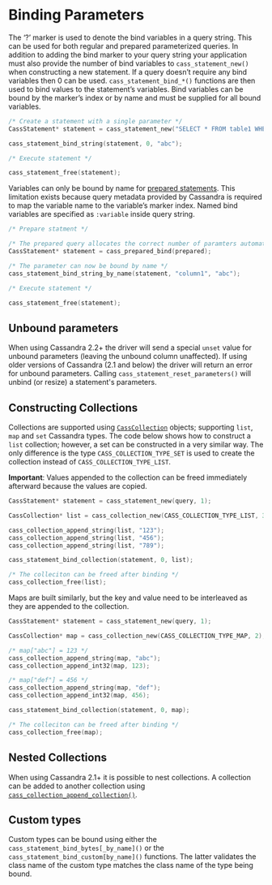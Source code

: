 # Binding Parameters

The ‘?’ marker is used to denote the bind variables in a query string. This can be used for both regular and prepared parameterized queries. In addition to adding the bind marker to your query string your application must also provide the number of bind variables to `cass_statement_new()` when constructing a new statement. If a query doesn’t require any bind variables then 0 can be used. `cass_statement_bind_*()` functions are then used to bind values to the statement’s variables. Bind variables can be bound by the marker’s index or by name and must be supplied for all bound variables.

```c
/* Create a statement with a single parameter */
CassStatement* statement = cass_statement_new("SELECT * FROM table1 WHERE column1 = ?", 1);

cass_statement_bind_string(statement, 0, "abc");

/* Execute statement */

cass_statement_free(statement);
```

Variables can only be bound by name for [prepared statements](../prepared_statements/). This limitation exists because query metadata provided by Cassandra is required to map the variable name to the variable’s marker index. Named bind variables are specified as `:variable` inside query string.

```c
/* Prepare statment */

/* The prepared query allocates the correct number of paramters automatically */
CassStatement* statement = cass_prepared_bind(prepared);

/* The parameter can now be bound by name */
cass_statement_bind_string_by_name(statement, "column1", "abc");

/* Execute statement */

cass_statement_free(statement);
```

## Unbound parameters

When using Cassandra 2.2+ the driver will send a special `unset` value for
unbound parameters (leaving the unbound column unaffected). If using older
versions of Cassandra (2.1 and below) the driver will return an error for
unbound parameters. Calling `cass_statement_reset_parameters()` will unbind (or
resize) a statement's parameters.

## Constructing Collections

Collections are supported using [`CassCollection`](http://docs.datastax.com/en/developer/cpp-driver/latest/api/struct.CassCollection/) objects; supporting `list`, `map` and `set` Cassandra types. The code below shows how to construct a `list` collection; however, a set can be constructed in a very similar way. The only difference is the type `CASS_COLLECTION_TYPE_SET` is used to create the collection instead of `CASS_COLLECTION_TYPE_LIST`.

**Important**: Values appended to the collection can be freed immediately afterward because the values are copied.

```c
CassStatement* statement = cass_statement_new(query, 1);

CassCollection* list = cass_collection_new(CASS_COLLECTION_TYPE_LIST, 3);

cass_collection_append_string(list, "123");
cass_collection_append_string(list, "456");
cass_collection_append_string(list, "789");

cass_statement_bind_collection(statement, 0, list);

/* The colleciton can be freed after binding */
cass_collection_free(list);
```

Maps are built similarly, but the key and value need to be interleaved as they are appended to the collection.

```c
CassStatement* statement = cass_statement_new(query, 1);

CassCollection* map = cass_collection_new(CASS_COLLECTION_TYPE_MAP, 2);

/* map["abc"] = 123 */
cass_collection_append_string(map, "abc");
cass_collection_append_int32(map, 123);

/* map["def"] = 456 */
cass_collection_append_string(map, "def");
cass_collection_append_int32(map, 456);

cass_statement_bind_collection(statement, 0, map);

/* The colleciton can be freed after binding */
cass_collection_free(map);
```

## Nested Collections

When using Cassandra 2.1+ it is possible to nest collections. A collection can
be added to another collection using [`cass_collection_append_collection()`].

## Custom types

Custom types can be bound using either the `cass_statement_bind_bytes[_by_name]()` or the
`cass_statement_bind_custom[by_name]()` functions. The latter validates the class
name of the custom type matches the class name of the type being bound.

[`cass_collection_append_collection()`]:
http://docs.datastax.com/en/developer/cpp-driver/latest/api/struct.CassCollection/#cass-collection-append-collection
